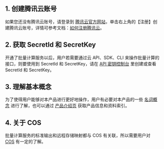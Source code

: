 ## 1. 创建腾讯云账号
如果您还没有腾讯云账号，请登录到 [腾讯云官方网站](https://intl.cloud.tencent.com/)，单击右上角的【注册】创建腾讯云账号，详情可参考文档：[如何注册腾讯云](https://intl.cloud.tencent.com/document/product/213/6090)。
## 2. 获取 SecretId 和 SecretKey
开通了批量计算服务以后，用户若需要通过云 API、SDK、CLI 来操作批量计算的接口，则要使用到 SecretId 和 SecretKey，请在 [API 密钥控制台](https://console.cloud.tencent.com/capi) 里创建或查看 SecretId 和 SecretKey。
## 3. 理解基本概念
为了使得用户能够对本产品进行更好地操作，用户有必要对本产品的一些 [名词概念]() 进行了解，也可以通过 [产品介绍页]() 获取产品信息和资料索引。
## 4. 关于 COS
批量计算服务的标准输出和远程存储映射都与 COS 有关联，所以需要用户对 [COS](https://intl.cloud.tencent.com/product/cos) 有一定的了解。
